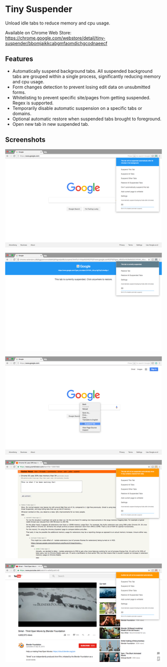 # Tiny Suspender

Unload idle tabs to reduce memory and cpu usage.

Available on Chrome Web Store: https://chrome.google.com/webstore/detail/tiny-suspender/bbomjaikkcabgmfaomdichgcodnaeecf


## Features

- Automatically suspend background tabs. All suspended background tabs are
  grouped within a single process, significantly reducing memory and cpu usage.
- Form changes detection to prevent losing edit data on unsubmitted forms.
- Whitelisting to prevent specific site/pages from getting suspended. Regex is supported.
- Temporarily disable automatic suspension on a specific tabs or domains.
- Optional automatic restore when suspended tabs brought to foreground.
- Open new tab in new suspended tab.


## Screenshots

![Main Menu](https://raw.githubusercontent.com/arifwn/TinySuspender/master/store-assets/screenshot-1.png)

![Suspended Page](https://raw.githubusercontent.com/arifwn/TinySuspender/master/store-assets/screenshot-2.png)

![Context Menu Integration](https://raw.githubusercontent.com/arifwn/TinySuspender/master/store-assets/screenshot-3.png)

![Settings](https://raw.githubusercontent.com/arifwn/TinySuspender/master/store-assets/screenshot-4.png)

![Form Detection](https://raw.githubusercontent.com/arifwn/TinySuspender/master/store-assets/screenshot-5.png)

